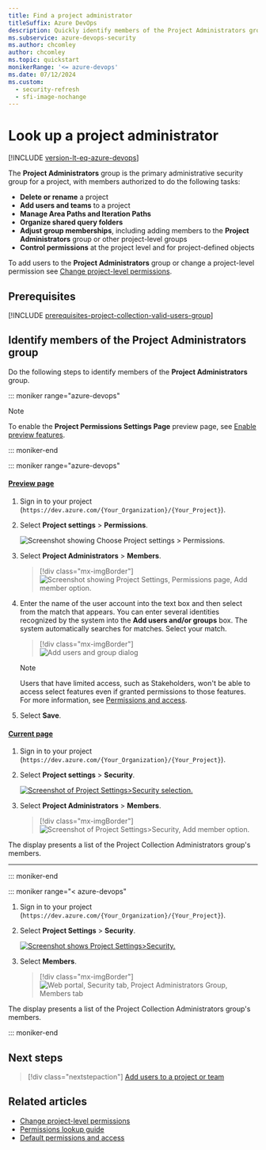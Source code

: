 ```yaml
---
title: Find a project administrator
titleSuffix: Azure DevOps
description: Quickly identify members of the Project Administrators group in Azure DevOps.
ms.subservice: azure-devops-security
ms.author: chcomley
author: chcomley
ms.topic: quickstart
monikerRange: '<= azure-devops'
ms.date: 07/12/2024
ms.custom:
  - security-refresh
  - sfi-image-nochange
--- 
```


# Look up a project administrator 

[!INCLUDE [version-lt-eq-azure-devops](../../includes/version-lt-eq-azure-devops.md)]

The **Project Administrators** group is the primary administrative security group for a project, with members authorized to do the following tasks:

- **Delete or rename** a project
- **Add users and teams** to a project
- **Manage Area Paths and Iteration Paths**
- **Organize shared query folders**
- **Adjust group memberships**, including adding members to the **Project Administrators** group or other project-level groups
- **Control permissions** at the project level and for project-defined objects

To add users to the **Project Administrators** group or change a project-level permission see [Change project-level permissions](change-project-level-permissions.md). 
 
## Prerequisites

[!INCLUDE [prerequisites-project-collection-valid-users-group](../../includes/prerequisites-project-collection-valid-users-group.md)]

## Identify members of the Project Administrators group

Do the following steps to identify members of the **Project Administrators** group.

::: moniker range="azure-devops"
> [!NOTE]   
> To enable the **Project Permissions Settings Page** preview page, see [Enable preview features](../../project/navigation/preview-features.md).

::: moniker-end    

::: moniker range="azure-devops"

#### [Preview page](#tab/preview-page) 

1. Sign in to your project (```https://dev.azure.com/{Your_Organization}/{Your_Project}```).

2. Select **Project settings** > **Permissions**.

	![Screenshot showing Choose Project settings > Permissions.](../settings/media/shared/open-project-settings-permissions-preview.png)

3. Select **Project Administrators** > **Members**.  

	> [!div class="mx-imgBorder"]  
	> ![Screenshot showing Project Settings, Permissions page, Add member option.](media/project-collection/project-admin-members-tab-s154.png) 

4. Enter the name of the user account into the text box and then select from the match that appears. You can enter several identities recognized by the system into the **Add users and/or groups** box. The system automatically searches for matches. Select your match. 

	> [!div class="mx-imgBorder"]  
	> ![Add users and group dialog](media/project-collection/add-member-project-admin.png)  

	> [!NOTE]   
	> Users that have limited access, such as Stakeholders, won't be able to access select features even if granted permissions to those features. For more information, see [Permissions and access](permissions-access.md).

5. Select **Save**. 

#### [Current page](#tab/current-page) 

1. Sign in to your project (```https://dev.azure.com/{Your_Organization}/{Your_Project}```).

2. Select **Project settings** > **Security**.

	[![Screenshot of Project Settings>Security selection.](media/view-permissions/open-security-project-level-vert.png)](media/view-permissions/open-security-project-level-vert-expanded.png#lightbox) 

3. Select **Project Administrators** > **Members**. 

	> [!div class="mx-imgBorder"]  
	> ![Screenshot of Project Settings>Security, Add member option.](media/project-level-permissions-add-member.png) 


The display presents a list of the Project Collection Administrators group's members.

* * *
::: moniker-end    

::: moniker range="< azure-devops"

1. Sign in to your project (```https://dev.azure.com/{Your_Organization}/{Your_Project}```).

2. Select **Project Settings** > **Security**.

	[![Screenshot shows Project Settings>Security.](media/view-permissions/open-security-project-level-vert.png)](media/view-permissions/open-security-project-level-vert-expanded.png#lightbox) 

3. Select **Members**.

	> [!div class="mx-imgBorder"]  
	> ![Web portal, Security tab, Project Administrators Group, Members tab](media/view-permissions-project-level-membership.png) 

The display presents a list of the Project Collection Administrators group's members.

::: moniker-end
 
## Next steps

> [!div class="nextstepaction"]
> [Add users to a project or team](add-users-team-project.md) 

## Related articles

- [Change project-level permissions](change-project-level-permissions.md)
- [Permissions lookup guide](permissions-lookup-guide.md)
- [Default permissions and access](permissions-access.md) 
